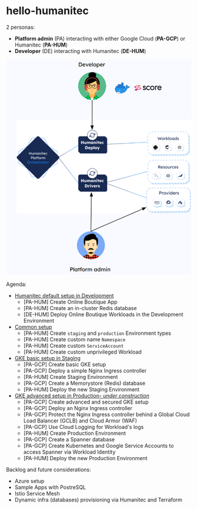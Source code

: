 # hello-humanitec

2 personas:
- **Platform admin** (PA) interacting with either Google Cloud (**PA-GCP**) or Humanitec (**PA-HUM**)
- **Developer** (DE) interacting with Humanitec (**DE-HUM**)

![personas](/images/personas.png)

Agenda:
- [Humanitec default setup in Development](./docs/humanitec-default.md)
  - [PA-HUM] Create Online Boutique App
  - [PA-HUM] Create an in-cluster Redis database
  - [DE-HUM] Deploy Online Boutique Workloads in the Development Environment
- [Common setup](./docs/common.md)
  - [PA-HUM] Create `staging` and `production` Environment types
  - [PA-HUM] Create custom name `Namespace`
  - [PA-HUM] Create custom `ServiceAccount`
  - [PA-HUM] Create custom unprivileged Workload
- [GKE basic setup in Staging](./docs/gke-basic.md)
  - [PA-GCP] Create basic GKE setup
  - [PA-GCP] Deploy a simple Nginx Ingress controller
  - [PA-HUM] Create Staging Environment
  - [PA-GCP] Create a Memorystore (Redis) database
  - [PA-HUM] Deploy the new Staging Environment
- [GKE advanced setup in Production- _under construction_](./docs/gke-advanced.md)
  - [PA-GCP] Create advanced and secured GKE setup
  - [PA-GCP] Deploy an Nginx Ingress controller
  - [PA-GCP] Protect the Nginx Ingress controller behind a Global Cloud Load Balancer (GCLB) and Cloud Armor (WAF)
  - [PA-GCP] Use Cloud Logging for Workload's logs
  - [PA-HUM] Create Production Environment
  - [PA-GCP] Create a Spanner database
  - [PA-GCP] Create Kubernetes and Google Service Accounts to access Spanner via Workload Identity
  - [PA-HUM] Deploy the new Production Environment


Backlog and future considerations:
- Azure setup
- Sample Apps with PostreSQL
- Istio Service Mesh
- Dynamic infra (databases) provisioning via Humanitec and Terraform
